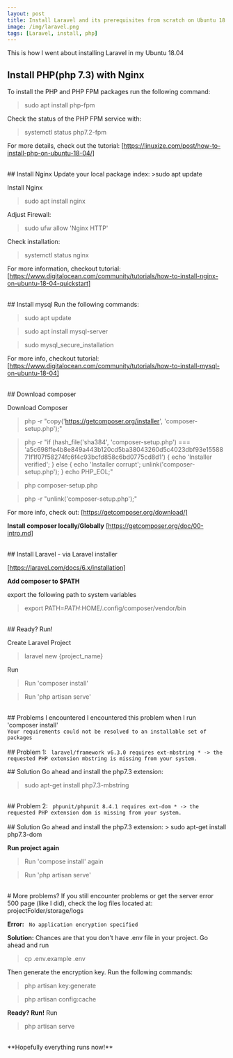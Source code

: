 ```yaml
---
layout: post
title: Install Laravel and its prerequisites from scratch on Ubuntu 18.04
image: /img/laravel.png
tags: [Laravel, install, php]
---
```


This is how I went about installing Laravel in my Ubuntu 18.04
<br>
## Install PHP(php 7.3) with Nginx
 
 To install the PHP and PHP FPM packages run the following command:
 >sudo apt install php-fpm
 
 Check the status of the PHP FPM service with:
 >systemctl status php7.2-fpm
 
 For more details, check out the tutorial:
 [https://linuxize.com/post/how-to-install-php-on-ubuntu-18-04/]

<br>
## Install Nginx
 Update your local package index:
 >sudo apt update
 
 Install Nginx
 >sudo apt install nginx

Adjust Firewall:
>sudo ufw allow 'Nginx HTTP'

Check installation:
 >systemctl status nginx

For more information, checkout tutorial:
[https://www.digitalocean.com/community/tutorials/how-to-install-nginx-on-ubuntu-18-04-quickstart]

<br>
## Install mysql
Run the following commands: 

> sudo apt update

> sudo apt install mysql-server

> sudo mysql_secure_installation

For more info, checkout tutorial:
[https://www.digitalocean.com/community/tutorials/how-to-install-mysql-on-ubuntu-18-04]

<br>
## Download composer

Download Composer

> php -r "copy('https://getcomposer.org/installer', 'composer-setup.php');"

> php -r "if (hash_file('sha384', 'composer-setup.php') === 'a5c698ffe4b8e849a443b120cd5ba38043260d5c4023dbf93e1558871f1f07f58274fc6f4c93bcfd858c6bd0775cd8d1') { echo 'Installer verified'; } else { echo 'Installer corrupt'; unlink('composer-setup.php'); } echo PHP_EOL;"

> php composer-setup.php

>php -r "unlink('composer-setup.php');"

For more info, check out:
[https://getcomposer.org/download/]

**Install composer locally/Globally**
[https://getcomposer.org/doc/00-intro.md]

<br>
## Install Laravel - via Laravel installer

[https://laravel.com/docs/6.x/installation]


**Add composer to $PATH**

export the following path to system variables

> export PATH=$PATH:$HOME/.config/composer/vendor/bin

<br>
## Ready? Run!

Create Laravel Project
> laravel new {project_name}

Run
> Run 'composer install'

> Run 'php artisan serve'

<br>
## Problems I encountered
I encountered this problem when I run 'composer install'

<code>
Your requirements could not be resolved to an installable set of packages
</code>

<br>
## Problem 1:
<code> laravel/framework v6.3.0 requires ext-mbstring * -> the requested PHP extension mbstring is missing from your system.
 </code>
 
<br>
## Solution
Go ahead and install the php7.3 extension:

> sudo apt-get install php7.3-mbstring

<br>
## Problem 2:
<code> phpunit/phpunit 8.4.1 requires ext-dom * -> the requested PHP extension dom is missing from your system.
</code>

<br>
## Solution
Go ahead and install the php7.3 extension:
> sudo apt-get install php7.3-dom

**Run project again**
> Run 'compose install' again

> Run 'php artisan serve'

<br>
# More problems?
If you still encounter problems or get the server error 500 page (like I did), check the log files located at: projectFolder/storage/logs

**Error:** 
<code>
No application encryption specified
</code>

**Solution:**
 Chances are that you don't have .env file in your project.
 Go ahead and run 
 
 > cp .env.example .env
  
 Then generate the encryption key. Run the following commands:
 
 > php artisan key:generate
 
 > php artisan config:cache
  
**Ready? Run!**
Run

> php artisan serve

<br>
**Hopefully everything runs now!**
